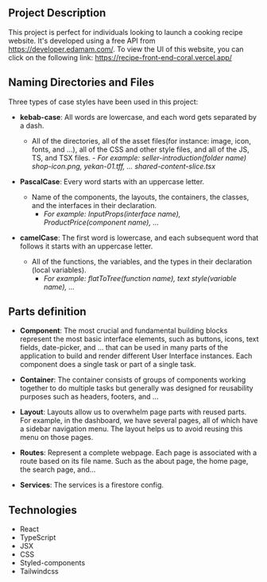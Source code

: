 ## Project Description

This project is perfect for individuals looking to launch a cooking recipe website. It's developed using a free API from https://developer.edamam.com/.
To view the UI of this website, you can click on the following link:
https://recipe-front-end-coral.vercel.app/


## Naming Directories and Files

Three types of case styles have been used in this project:

- **kebab-case**: All words are lowercase, and each word gets separated by a dash.
  - All of the directories, all of the asset files(for instance: image, icon, fonts, and ...), all of the CSS and other style files, and all of the JS, TS, and TSX files.
        - *For example: seller-introduction(folder name) shop-icon.png, yekan-01.tff, ... shared-content-slice.tsx*

- **PascalCase**: Every word starts with an uppercase letter.
  - Name of the components, the layouts, the containers,  the classes, and the interfaces in their declaration.
    - *For example: InputProps(interface name), ProductPrice(component name), ...*

- **camelCase**: The first word is lowercase, and each subsequent word that follows it starts with an uppercase letter.

  - All of the functions, the variables, and the types in their declaration (local variables).
    - *For example: flatToTree(function name), text style(variable name), ...*
​

## Parts definition

- **Component**: The most crucial and fundamental building blocks represent the most basic interface elements, such as buttons, icons, text fields, date-picker, and ... that can be used in many parts of the application to build and render different User Interface instances. Each component does a single task or part of a single task.

- **Container**: The container consists of groups of components working together to do multiple tasks but generally was designed for reusability purposes such as headers, footers, and ...

- **Layout**: Layouts allow us to overwhelm page parts with reused parts. For example, in the dashboard, we have several pages, all of which have a sidebar navigation menu. The layout helps us to avoid reusing this menu on those pages.

- **Routes**: Represent a complete webpage. Each page is associated with a route based on its file name. Such as the about page, the home page, the search page, and...

- **Services**: The services is a firestore config.


## Technologies
- React
- TypeScript
- JSX
- CSS
- Styled-components
- Tailwindcss


